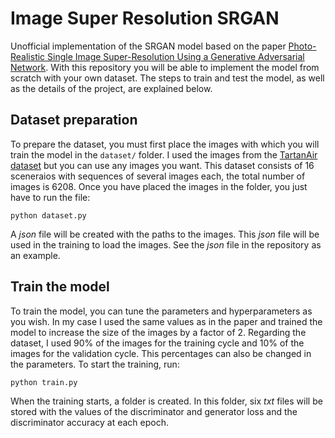 # Image Super Resolution SRGAN
Unofficial implementation of the SRGAN model based on the paper [Photo-Realistic Single Image Super-Resolution Using a Generative Adversarial Network](https://arxiv.org/pdf/1609.04802v5). With this repository you will be able to implement the model from scratch with your own dataset. The steps to train and test the model, as well as the details of the project, are explained below.

## Dataset preparation
To prepare the dataset, you must first place the images with which you will train the model in the ```dataset/``` folder. I used the images from the [TartanAir dataset](https://theairlab.org/tartanair-dataset/) but you can use any images you want. This dataset consists of 16 sceneraios with sequences of several images each, the total number of images is 6208. Once you have placed the images in the folder, you just have to run the file:
```
python dataset.py
```
A _json_ file will be created with the paths to the images. This _json_ file will be used in the training to load the images. See the _json_ file in the repository as an example.

## Train the model
To train the model, you can tune the parameters and hyperparameters as you wish. In my case I used the same values ​​as in the paper and trained the model to increase the size of the images by a factor of 2. Regarding the dataset, I used 90% of the images for the training cycle and 10% of the images for the validation cycle. This percentages can also be changed in the parameters. To start the training, run:
```
python train.py
```
When the training starts, a folder is created. In this folder, six _txt_ files will be stored with the values of the discriminator and generator loss and the discriminator accuracy at each epoch. 
